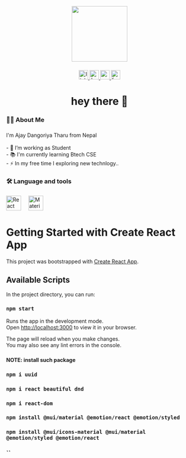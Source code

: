 
<div align="center">
  <img height="150" src="https://camo.githubusercontent.com/62da68eb62b1e5f175f7d1f0191dd89a653d7908feb22d37d4a0ab07365d6791/68747470733a2f2f6d656469612e67697068792e636f6d2f6d656469612f4d3967624264396e6244724f5475314d71782f67697068792e676966"  />
</div>

###

<div align="center">
  <a href="https://www.linkedin.com/in/ajay-dangoriya-tharu-b476b3260/" target="_blank">
    <img src="https://img.shields.io/static/v1?message=LinkedIn&logo=linkedin&label=&color=0077B5&logoColor=white&labelColor=&style=for-the-badge" height="25" alt="linkedin logo"  />
  </a>
  <a href="https://www.hackerrank.com/dangoriyacrees" target="_blank">
    <img src="https://img.shields.io/static/v1?message=HackerRank&logo=hackerrank&label=&color=2EC866&logoColor=white&labelColor=&style=for-the-badge" height="25" alt="hackerrank logo"  />
  </a>
  <a href="srishdangoriyatharu@gamil.com" target="_blank">
    <img src="https://img.shields.io/static/v1?message=Gmail&logo=gmail&label=&color=D14836&logoColor=white&labelColor=&style=for-the-badge" height="25" alt="gmail logo"  />
  </a>
  <a href="https://www.facebook.com/CreesDangoriya/" target="_blank">
    <img src="https://img.shields.io/static/v1?message=Facebook&logo=facebook&label=&color=1877F2&logoColor=white&labelColor=&style=for-the-badge" height="25" alt="facebook logo"  />
  </a>
</div>

###

<h1 align="center">hey there 👋</h1>

###

<h3 align="left">👩‍💻  About Me</h3>

###

<p align="left">I'm Ajay Dangoriya Tharu from Nepal<br><br>- 🔭 I’m working as Student<br>- 📚 I'm currently learning Btech CSE<br>- ⚡ In my free time I exploring new technlogy..</p>

###

<h3 align="left">🛠 Language and tools</h3>

###

<div align="left">
  <img src="https://cdn.worldvectorlogo.com/logos/react-2.svg" height="40" alt=" React logo"  />
  <img width="12" />
  <img src="https://cdn.worldvectorlogo.com/logos/material-ui-1.svg" height="40" alt="Material logo"  />
  <img width="12" />


###

# Getting Started with Create React App

This project was bootstrapped with [Create React App](https://github.com/facebook/create-react-app).

## Available Scripts

In the project directory, you can run:

### `npm start`

Runs the app in the development mode.\
Open [http://localhost:3000](http://localhost:3000) to view it in your browser.

The page will reload when you make changes.\
You may also see any lint errors in the console.

###
<b> NOTE: install such package<b>
### `npm i uuid`
### `npm i react beautiful dnd`
### `npm i react-dom`
### `npm install @mui/material @emotion/react @emotion/styled`
### `npm install @mui/icons-material @mui/material @emotion/styled @emotion/react`
### ``
